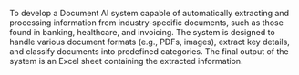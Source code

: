 To develop a Document AI system capable of automatically extracting and processing information from industry-specific documents, such as those found in banking, healthcare, and invoicing. The system is designed to handle various document formats (e.g., PDFs, images), extract key details, and classify documents into predefined categories. The final output of the system is an Excel sheet containing the extracted information.
